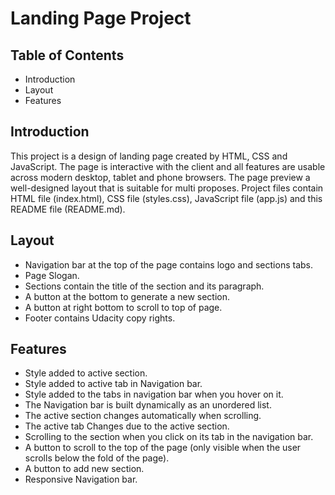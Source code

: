 # Landing Page Project

## Table of Contents

* Introduction
* Layout
* Features

## Introduction

This project is a design of landing page created by HTML, CSS and JavaScript. The page is interactive with the client and all features are usable across modern desktop, tablet and phone browsers. The page preview a well-designed layout that is suitable for multi proposes. Project files contain HTML file (index.html), CSS file (styles.css), JavaScript file (app.js) and this README file (README.md).

## Layout

* Navigation bar at the top of the page contains logo and sections tabs.
* Page Slogan.
* Sections contain the title of the section and its paragraph.
* A button at the bottom to generate a new section.
* A button at right bottom to scroll to top of page.
* Footer contains Udacity copy rights.

## Features

* Style added to active section.
* Style added to active tab in Navigation bar.
* Style added to the tabs in navigation bar when you hover on it.
* The Navigation bar is built dynamically as an unordered list.
* The active section changes automatically when scrolling.
* The active tab Changes due to the active section.
* Scrolling to the section when you click on its tab in the navigation bar.
* A button to scroll to the top of the page (only visible when the user scrolls below the fold of the page).
* A button to add new section.
* Responsive Navigation bar.
